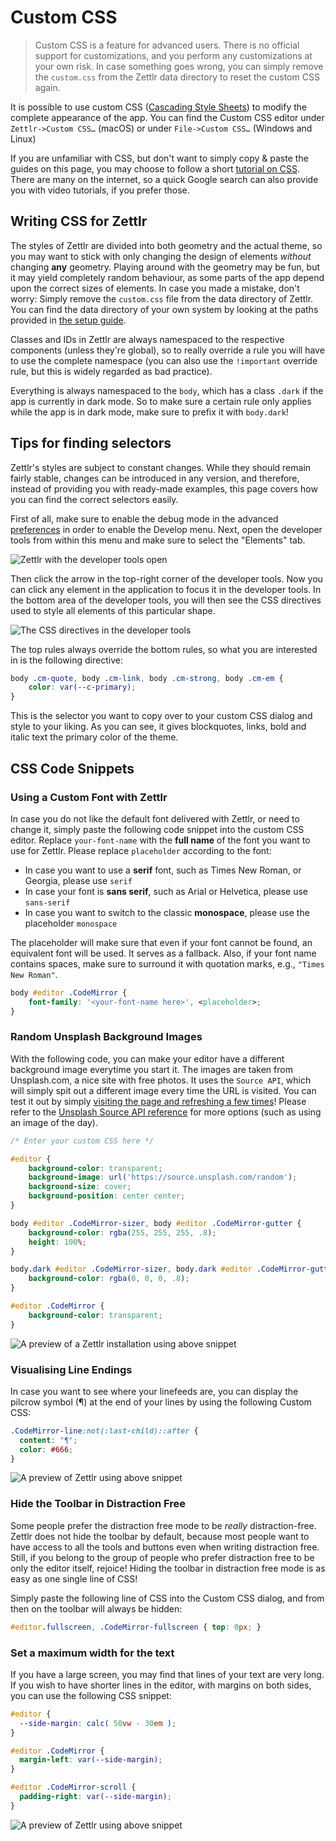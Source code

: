 # Custom CSS

> Custom CSS is a feature for advanced users. There is no official support for customizations, and you perform any customizations at your own risk. In case something goes wrong, you can simply remove the `custom.css` from the Zettlr data directory to reset the custom CSS again.

It is possible to use custom CSS ([Cascading Style Sheets](https://en.wikipedia.org/wiki/Cascading_Style_Sheets)) to modify the complete appearance of the app. You can find the Custom CSS editor under `Zettlr->Custom CSS…` (macOS) or under `File->Custom CSS…` (Windows and Linux)

If you are unfamiliar with CSS, but don't want to simply copy & paste the guides on this page, you may choose to follow a short [tutorial on CSS](https://developer.mozilla.org/en-US/docs/Learn/CSS/Introduction_to_CSS). There are many on the internet, so a quick Google search can also provide you with video tutorials, if you prefer those.

## Writing CSS for Zettlr

The styles of Zettlr are divided into both geometry and the actual theme, so you may want to stick with only changing the design of elements _without_ changing **any** geometry. Playing around with the geometry may be fun, but it may yield completely random behaviour, as some parts of the app depend upon the correct sizes of elements. In case you made a mistake, don't worry: Simply remove the `custom.css` file from the data directory of Zettlr. You can find the data directory of your own system by looking at the paths provided in [the setup guide](../install.md).

Classes and IDs in Zettlr are always namespaced to the respective components (unless they're global), so to really override a rule you will have to use the complete namespace (you can also use the `!important` override rule, but this is widely regarded as bad practice).

Everything is always namespaced to the `body`, which has a class `.dark` if the app is currently in dark mode. So to make sure a certain rule only applies while the app is in dark mode, make sure to prefix it with `body.dark`!

## Tips for finding selectors

Zettlr's styles are subject to constant changes. While they should remain fairly stable, changes can be introduced in any version, and therefore, instead of providing you with ready-made examples, this page covers how you can find the correct selectors easily.

First of all, make sure to enable the debug mode in the advanced [preferences](../reference/settings.md) in order to enable the Develop menu. Next, open the developer tools from within this menu and make sure to select the "Elements" tab.

![Zettlr with the developer tools open](../img/zettlr_developer_tools.png)

Then click the arrow in the top-right corner of the developer tools. Now you can click any element in the application to focus it in the developer tools. In the bottom area of the developer tools, you will then see the CSS directives used to style all elements of this particular shape.

![The CSS directives in the developer tools](../img/zettlr_developer_tools.png)

The top rules always override the bottom rules, so what you are interested in is the following directive:

```css
body .cm-quote, body .cm-link, body .cm-strong, body .cm-em {
    color: var(--c-primary);
}
```

This is the selector you want to copy over to your custom CSS dialog and style to your liking. As you can see, it gives blockquotes, links, bold and italic text the primary color of the theme.

## CSS Code Snippets

### Using a Custom Font with Zettlr

In case you do not like the default font delivered with Zettlr, or need to change it, simply paste the following code snippet into the custom CSS editor. Replace `your-font-name` with the **full name** of the font you want to use for Zettlr. Please replace `placeholder` according to the font:

- In case you want to use a **serif** font, such as Times New Roman, or Georgia, please use `serif`
- In case your font is **sans serif**, such as Arial or Helvetica, please use `sans-serif`
- In case you want to switch to the classic **monospace**, please use the placeholder `monospace`

The placeholder will make sure that even if your font cannot be found, an equivalent font will be used. It serves as a fallback. Also, if your font name contains spaces, make sure to surround it with quotation marks, e.g., `"Times New Roman"`.

```css
body #editor .CodeMirror {
    font-family: '<your-font-name here>', <placeholder>;
}
```

### Random Unsplash Background Images

With the following code, you can make your editor have a different background image everytime you start it. The images are taken from Unsplash.com, a nice site with free photos. It uses the `Source API`, which will simply spit out a different image every time the URL is visited. You can test it out by simply [visiting the page and refreshing a few times](https://source.unsplash.com/random)! Please refer to the [Unsplash Source API reference](https://source.unsplash.com/) for more options (such as using an image of the day).

```css
/* Enter your custom CSS here */

#editor {
    background-color: transparent;
    background-image: url('https://source.unsplash.com/random');
    background-size: cover;
    background-position: center center;
}

body #editor .CodeMirror-sizer, body #editor .CodeMirror-gutter {
    background-color: rgba(255, 255, 255, .8);
    height: 100%;
}

body.dark #editor .CodeMirror-sizer, body.dark #editor .CodeMirror-gutter {
    background-color: rgba(0, 0, 0, .8);
}

#editor .CodeMirror {
    background-color: transparent;
}
```

![A preview of a Zettlr installation using above snippet](../img/custom_css_unsplash.png)

### Visualising Line Endings

In case you want to see where your linefeeds are, you can display the pilcrow symbol (¶) at the end of your lines by using the following Custom CSS:

```css
.CodeMirror-line:not(:last-child)::after {
  content: "¶";
  color: #666;
}
```

![A preview of Zettlr using above snippet](../img/custom_css_pilcrow.png)

### Hide the Toolbar in Distraction Free

Some people prefer the distraction free mode to be _really_ distraction-free. Zettlr does not hide the toolbar by default, because most people want to have access to all the tools and buttons even when writing distraction free. Still, if you belong to the group of people who prefer distraction free to be only the editor itself, rejoice! Hiding the toolbar in distraction free mode is as easy as one single line of CSS!

Simply paste the following line of CSS into the Custom CSS dialog, and from then on the toolbar will always be hidden:

```css
#editor.fullscreen, .CodeMirror-fullscreen { top: 0px; }
```

### Set a maximum width for the text

If you have a large screen, you may find that lines of your text are very long.
If you wish to have shorter lines in the editor, with margins on both sides, you can use the following CSS snippet:

```css
#editor {
  --side-margin: calc( 50vw - 30em ); 
}

#editor .CodeMirror {
  margin-left: var(--side-margin);
}

#editor .CodeMirror-scroll {
  padding-right: var(--side-margin);
}
```

![A preview of Zettlr using above snippet](../img/custom_css_maxwidth.png)
